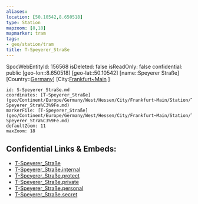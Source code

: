 ```yaml
---
aliases: 
location: [50.10542,8.650518]
type: Station 
mapzoom: [8,18] 
mapmarker: tram 
tags:
- geo/station/tram
title: T-Speyerer_Straße
---
```

SpocWebEntityId: 156568
isDeleted: false
isReadOnly: false
confidential: public
[geo-lon::8.650518]
[geo-lat::50.10542]
[name::Speyerer Straße]
[Country::[Germany](geo/Continent/Europe/Germany.md)]
[City:[Frankfurt~Main](geo/Continent/Europe/Germany/West/Hessen/City/Frankfurt~Main.md) ]


```leaflet
id: S-Speyerer_Straße.md
coordinates: [T-Speyerer_Straße](geo/Continent/Europe/Germany/West/Hessen/City/Frankfurt~Main/Station/T-Speyerer_Stra%C3%9Fe.md)
markerFile: [T-Speyerer_Straße](geo/Continent/Europe/Germany/West/Hessen/City/Frankfurt~Main/Station/T-Speyerer_Stra%C3%9Fe.md)
defaultZoom: 11 
maxZoom: 18
```


## Confidential Links & Embeds: 
- [T-Speyerer_Straße](../../../../../../../../../../_public/geo/Continent/Europe/Germany/West/Hessen/City/Frankfurt~Main/Station/T-Speyerer_Stra%C3%9Fe.md) 
- [T-Speyerer_Straße.internal](../../../../../../../../../../_internal/geo/Continent/Europe/Germany/West/Hessen/City/Frankfurt~Main/Station/T-Speyerer_Stra%C3%9Fe.internal.md) 
- [T-Speyerer_Straße.protect](../../../../../../../../../../_protect/geo/Continent/Europe/Germany/West/Hessen/City/Frankfurt~Main/Station/T-Speyerer_Stra%C3%9Fe.protect.md) 
- [T-Speyerer_Straße.private](../../../../../../../../../../_private/geo/Continent/Europe/Germany/West/Hessen/City/Frankfurt~Main/Station/T-Speyerer_Stra%C3%9Fe.private.md) 
- [T-Speyerer_Straße.personal](../../../../../../../../../../_personal/geo/Continent/Europe/Germany/West/Hessen/City/Frankfurt~Main/Station/T-Speyerer_Stra%C3%9Fe.personal.md) 
- [T-Speyerer_Straße.secret](../../../../../../../../../../_secret/geo/Continent/Europe/Germany/West/Hessen/City/Frankfurt~Main/Station/T-Speyerer_Stra%C3%9Fe.secret.md) 
